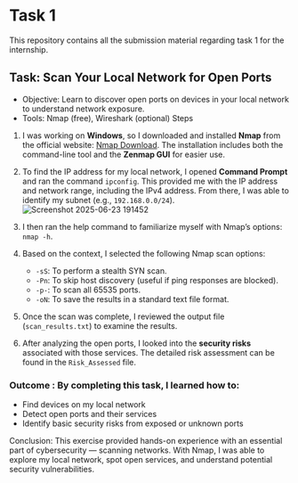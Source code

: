 # Task 1 
This repository contains all the submission material regarding task 1 for the internship.

## Task: Scan Your Local Network for Open Ports
- Objective: Learn to discover open ports on devices in your local network to understand network exposure.
- Tools: Nmap (free), Wireshark (optional)
Steps
1. I was working on **Windows**, so I downloaded and installed **Nmap** from the official website: [Nmap Download](https://nmap.org/download.html). The installation includes both the command-line tool and the **Zenmap GUI** for easier use.
2. To find the IP address for my local network, I opened **Command Prompt** and ran the command `ipconfig`. This provided me with the IP address and network range, including the IPv4 address. From there, I was able to identify my subnet (e.g., `192.168.0.0/24`).
![Screenshot 2025-06-23 191452](https://github.com/user-attachments/assets/5ece2fee-1e98-4d02-90c8-c095a7ae1040)
3. I then ran the help command to familiarize myself with Nmap’s options: `nmap -h`.
4. Based on the context, I selected the following Nmap scan options:
   * `-sS`: To perform a stealth SYN scan.
   * `-Pn`: To skip host discovery (useful if ping responses are blocked).
   * `-p-`: To scan all 65535 ports.
   * `-oN`: To save the results in a standard text file format.
    
5. Once the scan was complete, I reviewed the output file (`scan_results.txt`) to examine the results.
6. After analyzing the open ports, I looked into the **security risks** associated with those services. The detailed risk assessment can be found in the `Risk_Assessed` file.

### Outcome : By completing this task, I learned how to:
- Find devices on my local network  
- Detect open ports and their services  
- Identify basic security risks from exposed or unknown ports

Conclusion:
This exercise provided hands-on experience with an essential part of cybersecurity — scanning networks. With Nmap, I was able to explore my local network, spot open services, and understand potential security vulnerabilities.
